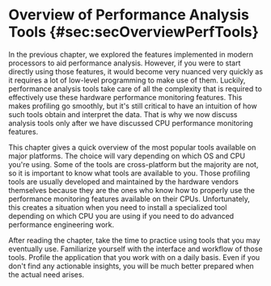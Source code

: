 # Overview of Performance Analysis Tools {#sec:secOverviewPerfTools}

In the previous chapter, we explored the features implemented in modern processors to aid performance analysis. However, if you were to start directly using those features, it would become very nuanced very quickly as it requires a lot of low-level programming to make use of them. Luckily, performance analysis tools take care of all the complexity that is required to effectively use these hardware performance monitoring features. This makes profiling go smoothly, but it's still critical to have an intuition of how such tools obtain and interpret the data. That is why we now discuss analysis tools only after we have discussed CPU performance monitoring features.

This chapter gives a quick overview of the most popular tools available on major platforms. The choice will vary depending on which OS and CPU you're using. Some of the tools are cross-platform but the majority are not, so it is important to know what tools are available to you. Those profiling tools are usually developed and maintained by the hardware vendors themselves because they are the ones who know how to properly use the performance monitoring features available on their CPUs. Unfortunately, this creates a situation when you need to install a specialized tool depending on which CPU you are using if you need to do advanced performance engineering work. 

After reading the chapter, take the time to practice using tools that you may eventually use. Familiarize yourself with the interface and workflow of those tools. Profile the application that you work with on a daily basis. Even if you don't find any actionable insights, you will be much better prepared when the actual need arises.
